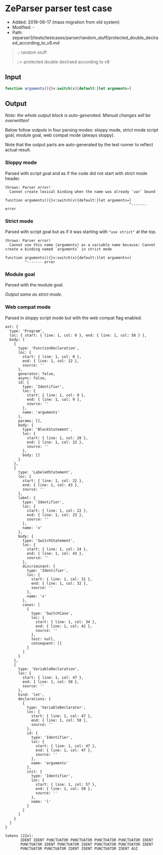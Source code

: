 # ZeParser parser test case

- Added: 2019-06-17 (mass migration from old system)
- Modified: -
- Path: zeparser3/tests/testcases/parser/random_stuff/protected_double_declraed_according_to_v8.md

> :: random stuff
>
> ::> protected double declraed according to v8

## Input

`````js
function arguments(){}v:switch(x){default:}let arguments=l
`````

## Output

_Note: the whole output block is auto-generated. Manual changes will be overwritten!_

Below follow outputs in four parsing modes: sloppy mode, strict mode script goal, module goal, web compat mode (always sloppy).

Note that the output parts are auto-generated by the test runner to reflect actual result.

### Sloppy mode

Parsed with script goal and as if the code did not start with strict mode header.

`````
throws: Parser error!
  Cannot create lexical binding when the name was already `var` bound

function arguments(){}v:switch(x){default:}let arguments=l
                                                         ^------- error
`````

### Strict mode

Parsed with script goal but as if it was starting with `"use strict"` at the top.

`````
throws: Parser error!
  Cannot use this name (arguments) as a variable name because: Cannot create a binding named `arguments` in strict mode

function arguments(){}v:switch(x){default:}let arguments=l
         ^------- error
`````


### Module goal

Parsed with the module goal.

_Output same as strict mode._

### Web compat mode

Parsed in sloppy script mode but with the web compat flag enabled.

`````
ast: {
  type: 'Program',
  loc: { start: { line: 1, col: 0 }, end: { line: 1, col: 58 } },
  body: [
    {
      type: 'FunctionDeclaration',
      loc: {
        start: { line: 1, col: 0 },
        end: { line: 1, col: 22 },
        source: ''
      },
      generator: false,
      async: false,
      id: {
        type: 'Identifier',
        loc: {
          start: { line: 1, col: 9 },
          end: { line: 1, col: 9 },
          source: ''
        },
        name: 'arguments'
      },
      params: [],
      body: {
        type: 'BlockStatement',
        loc: {
          start: { line: 1, col: 20 },
          end: { line: 1, col: 22 },
          source: ''
        },
        body: []
      }
    },
    {
      type: 'LabeledStatement',
      loc: {
        start: { line: 1, col: 22 },
        end: { line: 1, col: 43 },
        source: ''
      },
      label: {
        type: 'Identifier',
        loc: {
          start: { line: 1, col: 22 },
          end: { line: 1, col: 23 },
          source: ''
        },
        name: 'v'
      },
      body: {
        type: 'SwitchStatement',
        loc: {
          start: { line: 1, col: 24 },
          end: { line: 1, col: 43 },
          source: ''
        },
        discriminant: {
          type: 'Identifier',
          loc: {
            start: { line: 1, col: 31 },
            end: { line: 1, col: 32 },
            source: ''
          },
          name: 'x'
        },
        cases: [
          {
            type: 'SwitchCase',
            loc: {
              start: { line: 1, col: 34 },
              end: { line: 1, col: 42 },
              source: ''
            },
            test: null,
            consequent: []
          }
        ]
      }
    },
    {
      type: 'VariableDeclaration',
      loc: {
        start: { line: 1, col: 47 },
        end: { line: 1, col: 58 },
        source: ''
      },
      kind: 'let',
      declarations: [
        {
          type: 'VariableDeclarator',
          loc: {
            start: { line: 1, col: 47 },
            end: { line: 1, col: 58 },
            source: ''
          },
          id: {
            type: 'Identifier',
            loc: {
              start: { line: 1, col: 47 },
              end: { line: 1, col: 47 },
              source: ''
            },
            name: 'arguments'
          },
          init: {
            type: 'Identifier',
            loc: {
              start: { line: 1, col: 57 },
              end: { line: 1, col: 58 },
              source: ''
            },
            name: 'l'
          }
        }
      ]
    }
  ]
}

tokens (22x):
       IDENT IDENT PUNCTUATOR PUNCTUATOR PUNCTUATOR PUNCTUATOR IDENT
       PUNCTUATOR IDENT PUNCTUATOR IDENT PUNCTUATOR PUNCTUATOR IDENT
       PUNCTUATOR PUNCTUATOR IDENT IDENT PUNCTUATOR IDENT ASI
`````

